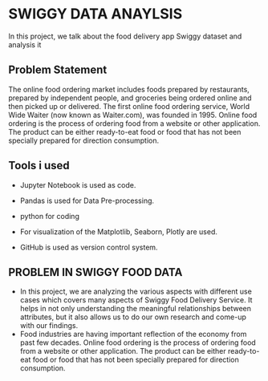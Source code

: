 
# SWIGGY DATA ANAYLSIS



In this project, we talk about the food delivery app Swiggy dataset and analysis it





## Problem Statement

The online food ordering market includes foods prepared by restaurants, prepared by independent people, and groceries being ordered online and then picked up or delivered. The first online food ordering service, World Wide Waiter (now known as Waiter.com), was founded in 1995. Online food ordering is the process of ordering food from a website or other application. The product can be either ready-to-eat food or food that has not been specially prepared for direction consumption.
## Tools i used
- Jupyter Notebook is used as code.

- Pandas is used for Data Pre-processing.

- python for coding 

- For visualization of the Matplotlib, Seaborn, Plotly are used.

- GitHub is used as version control system.
## PROBLEM IN SWIGGY FOOD DATA

- In this project, we are analyzing the various aspects with different use cases which covers many aspects of Swiggy Food Delivery Service. It helps in not only understanding the meaningful relationships between attributes, but it also allows us to do our own research and come-up with our findings. 
- Food industries are having important reflection of the economy from past few decades. Online food ordering is the process of ordering food from a website or other application. The product can be either ready-to-eat food or food that has not been specially prepared for direction consumption.
